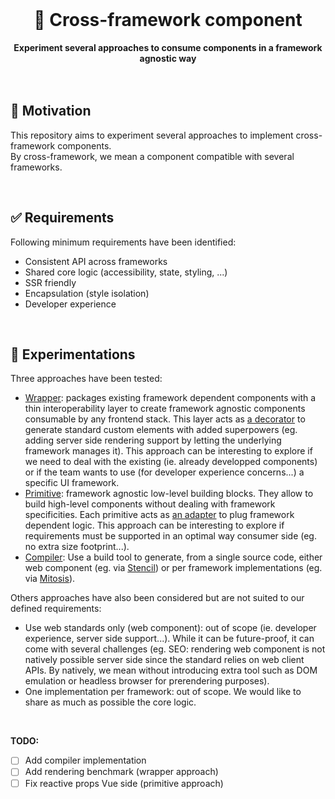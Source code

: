 <br>
<div align="center">
    <h1>🧪 Cross-framework component</h1>
    <strong>Experiment several approaches to consume components in a framework agnostic way</strong>
</div>
<br>
<br>

## 🤔 Motivation

This repository aims to experiment several approaches to implement cross-framework components.  
By cross-framework, we mean a component compatible with several frameworks.

<br>

## ✅ Requirements

Following minimum requirements have been identified:

- Consistent API across frameworks
- Shared core logic (accessibility, state, styling, ...)
- SSR friendly
- Encapsulation (style isolation)
- Developer experience

<br>

## 🧪 Experimentations

Three approaches have been tested:

- [Wrapper](wrapper): packages existing framework dependent components with a thin interoperability layer to create framework agnostic components consumable by any frontend stack. This layer acts as [a decorator](https://refactoring.guru/design-patterns/decorator) to generate standard custom elements with added superpowers (eg. adding server side rendering support by letting the underlying framework manages it). 
This approach can be interesting to explore if we need to deal with the existing (ie. already developped components) or if the team wants to use (for developer experience concerns...) a specific UI framework.
- [Primitive](primitive): framework agnostic low-level building blocks. They allow to build high-level components without dealing with framework specificities. Each primitive acts as [an adapter](https://refactoring.guru/design-patterns/adapter) to plug framework dependent logic.
This approach can be interesting to explore if requirements must be supported in an optimal way consumer side (eg. no extra size footprint...).
- [Compiler](compiler): Use a build tool to generate, from a single source code, either web component (eg. via [Stencil](https://stenciljs.com/)) or per framework implementations (eg. via [Mitosis](https://github.com/BuilderIO/mitosis)). 

Others approaches have also been considered but are not suited to our defined requirements:

- Use web standards only (web component): out of scope (ie. developer experience, server side support...). While it can be future-proof, it can come with several challenges (eg. SEO: rendering web component is not natively possible server side since the standard relies on web client APIs. By natively, we mean without introducing extra tool such as DOM emulation or headless browser for prerendering purposes).
- One implementation per framework: out of scope. We would like to share as much as possible the core logic.

<br>

**TODO:**

- [ ] Add compiler implementation
- [ ] Add rendering benchmark (wrapper approach)
- [ ] Fix reactive props Vue side (primitive approach)
